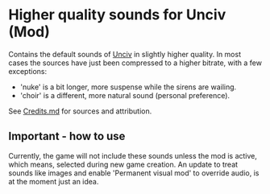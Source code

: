 # Higher quality sounds for Unciv (Mod)
Contains the default sounds of [Unciv](https://github.com/yairm210/Unciv) in slightly higher quality.
In most cases the sources have just been compressed to a higher bitrate, with a few exceptions:
- 'nuke' is a bit longer, more suspense while the sirens are wailing.
- 'choir' is a different, more natural sound (personal preference).

See [Credits.md](Credits.md) for sources and attribution.

## Important - how to use
Currently, the game will not include these sounds unless the mod is active, which means, selected during new game creation.
An update to treat sounds like images and enable 'Permanent visual mod' to override audio, is at the moment just an idea.
